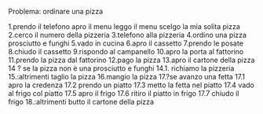 Problema: ordinare una pizza

1.prendo il telefono
apro il menu
leggo il menu
scelgo la mia solita pizza
2.cerco il numero della pizzeria
3.telefono alla pizzeria
4.ordino una pizza prosciutto e funghi
5.vado in cucina
6.apro il cassetto
7.prendo le posate
8.chiudo il cassetto
9.rispondo al campanello
10.apro la porta al fattorino
11.prendo la pizza dal fattorino
12.pago la pizza
13.apro il cartone della pizza
14 ? se la pizza non è una prosciutto e funghi
    14.1. richiamo la pizzeria
15.:altrimenti taglio la pizza
16.mangio la pizza
17.?se avanzo una fetta
    17.1 apro la credenza
    17.2 prendo un piatto
    17.3 metto la fetta nel piatto
    17.4 vado al frigo col piatto
    17.5 apro il frigo
    17.6 ritiro il piatto in frigo
    17.7 chiudo il frigo
18.:altrimenti butto il cartone della pizza
